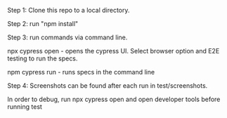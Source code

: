 Step 1: Clone this repo to a local directory.

Step 2: run "npm install"

Step 3: run commands via command line.

npx cypress open - opens the cypress UI. Select browser option and E2E testing to run the specs.

npm cypress run - runs specs in the command line

Step 4: Screenshots can be found after each run in test/screenshots.

In order to debug, run npx cypress open and open developer tools before running test
